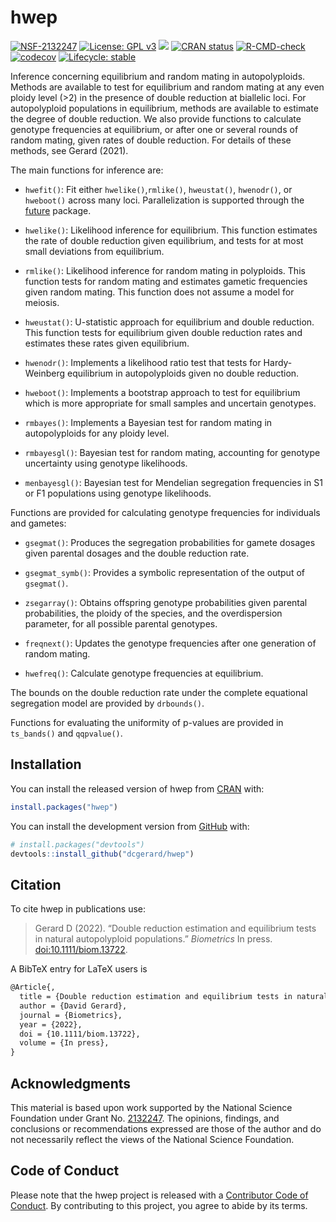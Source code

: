 
<!-- README.md is generated from README.Rmd. Please edit that file -->

# hwep

<!-- badges: start -->

[![NSF-2132247](https://img.shields.io/badge/NSF-2132247-blue.svg)](https://nsf.gov/awardsearch/showAward?AWD_ID=2132247)
[![License: GPL
v3](https://img.shields.io/badge/License-GPL%20v3-blue.svg)](https://www.gnu.org/licenses/gpl-3.0)
[![](http://cranlogs.r-pkg.org/badges/grand-total/hwep)](https://cran.r-project.org/package=hwep)
[![CRAN
status](https://www.r-pkg.org/badges/version/hwep)](https://CRAN.R-project.org/package=hwep)
[![R-CMD-check](https://github.com/dcgerard/hwep/workflows/R-CMD-check/badge.svg)](https://github.com/dcgerard/hwep/actions)
[![codecov](https://codecov.io/gh/dcgerard/hwep/branch/main/graph/badge.svg?token=X6QJRSQBXQ)](https://app.codecov.io/gh/dcgerard/hwep)
[![Lifecycle:
stable](https://img.shields.io/badge/lifecycle-stable-brightgreen.svg)](https://lifecycle.r-lib.org/articles/stages.html#stable)
<!-- badges: end -->

Inference concerning equilibrium and random mating in autopolyploids.
Methods are available to test for equilibrium and random mating at any
even ploidy level (\>2) in the presence of double reduction at biallelic
loci. For autopolyploid populations in equilibrium, methods are
available to estimate the degree of double reduction. We also provide
functions to calculate genotype frequencies at equilibrium, or after one
or several rounds of random mating, given rates of double reduction. For
details of these methods, see Gerard (2021).

The main functions for inference are:

-   `hwefit()`: Fit either `hwelike()`,`rmlike()`, `hweustat()`,
    `hwenodr()`, or `hweboot()` across many loci. Parallelization is
    supported through the
    [future](https://cran.r-project.org/package=future) package.

-   `hwelike()`: Likelihood inference for equilibrium. This function
    estimates the rate of double reduction given equilibrium, and tests
    for at most small deviations from equilibrium.

-   `rmlike()`: Likelihood inference for random mating in polyploids.
    This function tests for random mating and estimates gametic
    frequencies given random mating. This function does not assume a
    model for meiosis.

-   `hweustat()`: U-statistic approach for equilibrium and double
    reduction. This function tests for equilibrium given double
    reduction rates and estimates these rates given equilibrium.

-   `hwenodr()`: Implements a likelihood ratio test that tests for
    Hardy-Weinberg equilibrium in autopolyploids given no double
    reduction.

-   `hweboot()`: Implements a bootstrap approach to test for equilibrium
    which is more appropriate for small samples and uncertain genotypes.

-   `rmbayes()`: Implements a Bayesian test for random mating in
    autopolyploids for any ploidy level.

-   `rmbayesgl()`: Bayesian test for random mating, accounting for
    genotype uncertainty using genotype likelihoods.

-   `menbayesgl()`: Bayesian test for Mendelian segregation frequencies
    in S1 or F1 populations using genotype likelihoods.

Functions are provided for calculating genotype frequencies for
individuals and gametes:

-   `gsegmat()`: Produces the segregation probabilities for gamete
    dosages given parental dosages and the double reduction rate.

-   `gsegmat_symb()`: Provides a symbolic representation of the output
    of `gsegmat()`.

-   `zsegarray()`: Obtains offspring genotype probabilities given
    parental probabilities, the ploidy of the species, and the
    overdispersion parameter, for all possible parental genotypes.

-   `freqnext()`: Updates the genotype frequencies after one generation
    of random mating.

-   `hwefreq()`: Calculate genotype frequencies at equilibrium.

The bounds on the double reduction rate under the complete equational
segregation model are provided by `drbounds()`.

Functions for evaluating the uniformity of p-values are provided in
`ts_bands()` and `qqpvalue()`.

## Installation

You can install the released version of hwep from
[CRAN](https://cran.r-project.org/package=hwep) with:

``` r
install.packages("hwep")
```

You can install the development version from
[GitHub](https://github.com/dcgerard/hwep) with:

``` r
# install.packages("devtools")
devtools::install_github("dcgerard/hwep")
```

## Citation

To cite hwep in publications use:

> Gerard D (2022). “Double reduction estimation and equilibrium tests in
> natural autopolyploid populations.” *Biometrics* In press.
> [doi:10.1111/biom.13722](https://doi.org/10.1111/biom.13722).

A BibTeX entry for LaTeX users is

``` tex
@Article{,
  title = {Double reduction estimation and equilibrium tests in natural autopolyploid populations},
  author = {David Gerard},
  journal = {Biometrics},
  year = {2022},
  doi = {10.1111/biom.13722},
  volume = {In press},
}
```

## Acknowledgments

This material is based upon work supported by the National Science
Foundation under Grant
No. [2132247](https://www.nsf.gov/awardsearch/showAward?AWD_ID=2132247).
The opinions, findings, and conclusions or recommendations expressed are
those of the author and do not necessarily reflect the views of the
National Science Foundation.

## Code of Conduct

Please note that the hwep project is released with a [Contributor Code
of
Conduct](https://contributor-covenant.org/version/2/0/CODE_OF_CONDUCT.html).
By contributing to this project, you agree to abide by its terms.
